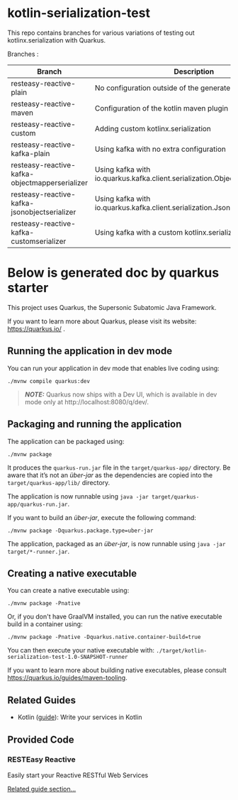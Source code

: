 # kotlin-serialization-test


This repo contains branches for various variations of testing out kotlinx.serialization with Quarkus.

Branches : 

| Branch                                         | Description                                                                   |
|------------------------------------------------|-------------------------------------------------------------------------------|
| resteasy-reactive-plain                        | No configuration outside of the generated starter setup                       |
| resteasy-reactive-maven                        | Configuration of the kotlin maven plugin                                      |
| resteasy-reactive-custom                       | Adding custom kotlinx.serialization                                           |
| resteasy-reactive-kafka-plain                  | Using kafka with no extra configuration                                       |
| resteasy-reactive-kafka-objectmapperserializer | Using kafka with io.quarkus.kafka.client.serialization.ObjectMapperSerializer |
| resteasy-reactive-kafka-jsonobjectserializer   | Using kafka with io.quarkus.kafka.client.serialization.JsonObjectSerializer   |
| resteasy-reactive-kafka-customserializer       | Using kafka with a custom kotlinx.serialization serializer                    |






# Below is generated doc by quarkus starter

This project uses Quarkus, the Supersonic Subatomic Java Framework.

If you want to learn more about Quarkus, please visit its website: https://quarkus.io/ .

## Running the application in dev mode

You can run your application in dev mode that enables live coding using:

```shell script
./mvnw compile quarkus:dev
```

> **_NOTE:_**  Quarkus now ships with a Dev UI, which is available in dev mode only
> at http://localhost:8080/q/dev/.

## Packaging and running the application

The application can be packaged using:

```shell script
./mvnw package
```

It produces the `quarkus-run.jar` file in the `target/quarkus-app/` directory.
Be aware that it’s not an _über-jar_ as the dependencies are copied into
the `target/quarkus-app/lib/` directory.

The application is now runnable using `java -jar target/quarkus-app/quarkus-run.jar`.

If you want to build an _über-jar_, execute the following command:

```shell script
./mvnw package -Dquarkus.package.type=uber-jar
```

The application, packaged as an _über-jar_, is now runnable using `java -jar target/*-runner.jar`.

## Creating a native executable

You can create a native executable using:

```shell script
./mvnw package -Pnative
```

Or, if you don't have GraalVM installed, you can run the native executable build in a container
using:

```shell script
./mvnw package -Pnative -Dquarkus.native.container-build=true
```

You can then execute your native executable
with: `./target/kotlin-serialization-test-1.0-SNAPSHOT-runner`

If you want to learn more about building native executables, please
consult https://quarkus.io/guides/maven-tooling.

## Related Guides

- Kotlin ([guide](https://quarkus.io/guides/kotlin)): Write your services in Kotlin

## Provided Code

### RESTEasy Reactive

Easily start your Reactive RESTful Web Services

[Related guide section...](https://quarkus.io/guides/getting-started-reactive#reactive-jax-rs-resources)
